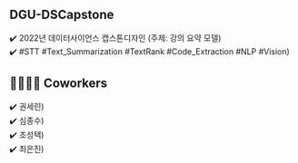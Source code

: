 ## DGU-DSCapstone
✔️ 2022년 데이터사이언스 캡스톤디자인 (주제: 강의 요약 모델) <br>
✔️ #STT #Text_Summarization #TextRank #Code_Extraction #NLP #Vision) <br>


## 👨‍👩‍👧‍👦 Coworkers
✔️ 권세린) <br>
✔️ 심종수) <br>
✔️ 조성택) <br>
✔️ 최은진) <br>
